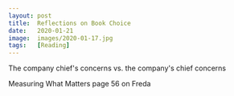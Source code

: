 ```yaml
---
layout: post
title:  Reflections on Book Choice
date:   2020-01-21
image:  images/2020-01-17.jpg
tags:   [Reading]
---
```

The company chief's concerns vs. the company's chief concerns

Measuring What Matters page 56 on Freda